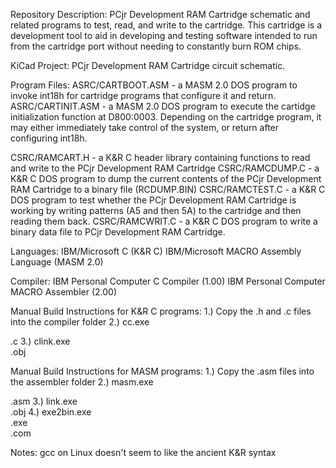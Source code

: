 Repository Description:
PCjr Development RAM Cartridge schematic and related programs to test, read, and write to the cartridge. This cartridge is a development tool to aid in developing and testing software intended to run from the cartridge port without needing to constantly burn ROM chips. 

KiCad Project:
PCjr Development RAM Cartridge circuit schematic. 

Program Files:
ASRC/CARTBOOT.ASM - a MASM 2.0 DOS program to invoke int18h for cartridge programs that configure it and return.
ASRC/CARTINIT.ASM - a MASM 2.0 DOS program to execute the cartidge initialization function at D800:0003. Depending on the cartridge program, it may either immediately take control of the system, or return after configuring int18h.

CSRC/RAMCART.H - a K&R C header library containing functions to read and write to the PCjr Development RAM Cartridge
CSRC/RAMCDUMP.C - a K&R C DOS program to dump the current contents of the PCjr Development RAM Cartridge to a binary file (RCDUMP.BIN)
CSRC/RAMCTEST.C - a K&R C DOS program to test whether the PCjr Development RAM Cartridge is working by writing patterns (A5 and then 5A) to the cartridge and then reading them back. 
CSRC/RAMCWRIT.C - a K&R C DOS program to write a binary data file to PCjr Development RAM Cartridge. 

Languages:
IBM/Microsoft C (K&R C)
IBM/Microsoft MACRO Assembly Language (MASM 2.0)

Compiler:
IBM Personal Computer C Compiler (1.00)
IBM Personal Computer MACRO Assembler (2.00)

Manual Build Instructions for K&R C programs:
1.) Copy the .h and .c files into the compiler folder
2.) cc.exe <main>.c
3.) clink.exe <main>.obj

Manual Build Instructions for MASM programs:
1.) Copy the .asm files into the assembler folder
2.) masm.exe <main>.asm
3.) link.exe <main>.obj
4.) exe2bin.exe <main>.exe <main>.com

Notes:
gcc on Linux doesn't seem to like the ancient K&R syntax

